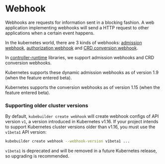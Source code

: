 # Webhook

Webhooks are requests for information sent in a blocking fashion. A web
application implementing webhooks will send a HTTP request to other applications
when a certain event happens.

In the kubernetes world, there are 3 kinds of webhooks:
[admission webhook](https://kubernetes.io/docs/reference/access-authn-authz/extensible-admission-controllers/#admission-webhooks),
[authorization webhook](https://kubernetes.io/docs/reference/access-authn-authz/webhook/) and
[CRD conversion webhook](https://kubernetes.io/docs/tasks/extend-kubernetes/custom-resources/custom-resource-definition-versioning/#webhook-conversion).

In [controller-runtime](https://pkg.go.dev/sigs.k8s.io/controller-runtime/pkg/webhook?tab=doc)
libraries, we support admission webhooks and CRD conversion webhooks.

Kubernetes supports these dynamic admission webhooks as of version 1.9 (when the
feature entered beta).

Kubernetes supports the conversion webhooks as of version 1.15 (when the
feature entered beta).

### Supporting older cluster versions

By default, `kubebuilder create webhook` will create webhook configs of API version `v1`,
a version introduced in Kubernetes v1.16. If your project intends to support
Kubernetes cluster versions older than v1.16, you must use the `v1beta1` API version:

```sh
kubebuilder create webhook --webhook-version v1beta1 ...
```

<aside class="note">

`v1beta1` is deprecated and will be removed in a future Kubernetes release, so upgrading is recommended.

</aside>
